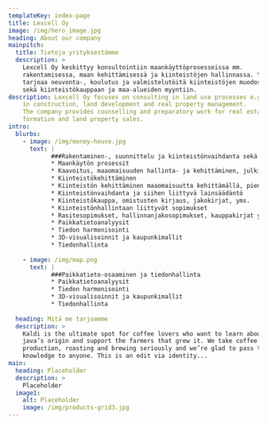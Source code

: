 ```yaml
---
templateKey: index-page
title: Lexcell Oy
image: /img/hero_image.jpg
heading: About our company
mainpitch:
  title: Tietoja yrityksestämme
  description: >
    Lexcell Oy keskittyy konsultointiin maankäyttöprosesseissa mm.
    rakentamisessa, maan kehittämisessä ja kiinteistöjen hallinnassa. Yhtiö
    tarjoaa neuvonta-, koulutus ja valmistelutöitä kiinteistöjen muodostamiseen,
    sekä kiinteistökauppaan ja maa-alueiden myyntiin.
description: Lexcell Oy focuses on consulting in land use processes e.g.
    in construction, land development and real property management.
    The company provides counselling and preparatory work for real estate
    formation and land property sales.
intro:
  blurbs:
    - image: /img/money-house.jpg
      text: |
            ###Rakentaminen-, suunnittelu ja kiinteistönvaihdanta sekä juridinen osaaminen
            * Maankäytön prosessit 
            * Kaavoitus, maaomaisuuden hallinta- ja kehittäminen, julkiset prosessit esimerkiksi rakentaminen- ja kiinteistönmuodostaminen kunnalla. 
            * Kiinteistökehittäminen 
            * Kiinteistön kehittäminen maaomaisuutta kehittämällä, pienkiinteistöjen kehittäminen esim. asuinhuoneistot, kaavoittaminen, kiinteistökehittämisen yleiset trendit 
            * Kiinteistönvaihdanta ja siihen liittyvä lainsäädäntö 
            * Kiinteistökauppa, omistusten kirjaus, jakokirjat, yms. 
            * Kiinteistönhallintaan liittyvät sopimukset 
            * Rasitesopimukset, hallinnanjakosopimukset, kauppakirjat yms. 
            * Paikkatietoanalyysit 
            * Tiedon harmonisointi 
            * 3D-visualisoinnit ja kaupunkimallit 
            * Tiedonhallinta 
           
    - image: /img/map.png
      text: |
            ###Paikkatieto-osaaminen ja tiedonhallinta      
            * Paikkatietoanalyysit 
            * Tiedon harmonisointi 
            * 3D-visualisoinnit ja kaupunkimallit 
            * Tiedonhallinta
            
  heading: Mitä me tarjoamme
  description: >
    Kaldi is the ultimate spot for coffee lovers who want to learn about their
    java’s origin and support the farmers that grew it. We take coffee
    production, roasting and brewing seriously and we’re glad to pass that
    knowledge to anyone. This is an edit via identity...
main:
  heading: Placeholder
  description: >
    Placeholder
  image1:
    alt: Placeholder
    image: /img/products-grid3.jpg
---
```

